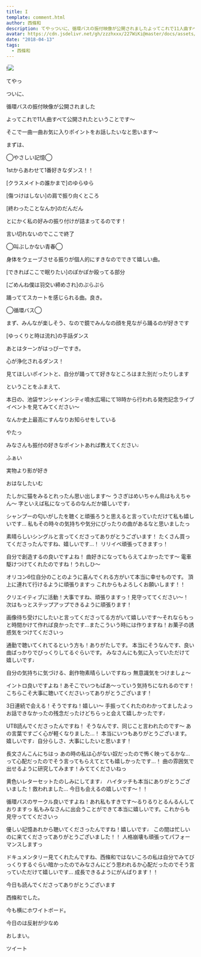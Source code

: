 ```yaml
---
title: I
template: comment.html
author: 西條和
description: てやっついに、循環バスの振付映像が公開されましたよってこれで11人曲すべて公開されたということです〜そこで一...
avatar: https://cdn.jsdelivr.net/gh/zzzhxxx/227WiKi@master/docs/assets/photo/avatar/nagomi.jpg
date: "2018-04-13"
tags:
  - 西條和
---
```


!![](https://cdn.jsdelivr.net/gh/227WiKi/227WiKi-image@master/blog-image/nagomi-2018-04-13_1.jpg)










てやっ






ついに、









循環バスの振付映像が公開されました









よってこれで11人曲すべて公開されたということです〜









そこで一曲一曲お気に入りポイントをお話したいなと思います〜









まずは、






◯やさしい記憶◯




1stからあわせて1番好きなダンス！！



[クラスメイトの誰かまで]のゆらゆら

[傷つけはしない]の肩で振り向くところ

[終わったことなんか]のだんだん


とにかく私の好みの振り付けが詰まってるのです！


言い切れないのでここで終了






◯叫ぶしかない青春◯



身体をウェーブさせる振りが個人的にすきなのでできて嬉しい曲。

[できればここで眠りたい]のぽかぽか殴ってる部分

[ごめんね僕は羽交い締めされ]のぷらぷら




踊っててスカートを感じられる曲。良き。







◯循環バス◯


まず、みんなが楽しそう、なので鏡でみんなの顔を見ながら踊るのが好きです


[ゆっくりと時は流れ]の手話ダンス

あとはターンがはっぴーですき。



心が浄化されるダンス！









見てほしいポイントと、自分が踊ってて好きなところはまた別だったりします









ということをふまえて、







本日の、池袋サンシャインシティ噴水広場にて18時から行われる発売記念ライブイベントを見てみてください〜







なんか史上最高にすんなりお知らせをしている








やたっ










みなさんも振付の好きなポイントあれば教えてください♩










ふぁい












実物より影が好き










おはなしたいむ






たしかに猫をみるとれったん思い出します〜
うさぎはめいちゃん鳥はもえちゃん〜
字といえば私になってるのなんだか嬉しいです♩




シャンプーの匂いがしたを聴くと頑張ろうと思えると言っていただけて私も嬉しいです…
私もその時々の気持ちや気分にぴったりの曲があるなと思いましたっ





素晴らしいシングルと言ってくださってありがとうございます！
たくさん買ってくださったんですね、嬉しいです…！
リリイベ頑張ってきますっ！



自分で創造するの良いですよね！
曲好きになってもらえてよかったです〜
電車駆けつけてくれたのですね！うれしひ〜






オリコン6位自分のことのように喜んでくれる方がいて本当に幸せものです。
頂上に連れて行けるように頑張りますっ
これからもよろしくお願いします！！





クリエイティブに活動！大事ですね、頑張りますっ！見守っててください〜！
次はもっとステップアップできるように頑張ります！





画像待ち受けにしたいと言ってくださってる方がいて嬉しいです〜それならもっと時間かけて作れば良かったです…またこういう時には作りますね！お菓子の誘惑気をつけてくださいっ





通勤で聴いてくれてるという方も！ありがたしです。
本当にそうなんです、良い曲ばっかりでびっくりしてるぐらいです。
みなさんにも気に入っていただけて嬉しいです♩






自分の気持ちに気づける、創作物素晴らしいですねっ
無意識気をつけましょ〜





イントロ良いですよね！あそこでいつもぱあ〜っていう気持ちになれるのです！
こちらこそ大事に聴いてくださいってありがとうございます！





3日連続で会える！そうですね！嬉しい〜
手振ってくれたのわかってましたよっ
お話できなかったの残念だったけどちらっと会えて嬉しかったです♩





UTB読んでくださったんですね！
そうなんです、同じこと言われたのです〜
あの言葉ですごく心が軽くなりました…！
本当にいつもありがとうございます。嬉しいです♩自分らしさ、大事にしたいと思います！





長文さんこんにちはっ
あの時の私は心がない奴だったので怖く映ってるかな…って心配だったのでそう言ってもらえてとても嬉しかったです…！
曲の雰囲気で出せるように研究してみます！みててくださいねっ





黄色いレターセットたのしみにしてます♩
ハイタッチも本当にありがとうございました！救われました…
今日も会えるの嬉しいです〜！！




循環バスのサークル良いですよね！あれ私もすきです〜るりるりとるんるんしておりますっ
私もみなさんに出会うことができて本当に嬉しいです。これからも見守っててくださいっ





優しい記憶あれから聴いてくださったんですね！嬉しいです♩
この間は忙しいのに来てくださってありがとうございました！！
人格崩壊も頑張ってパフォーマンスしますっ





ドキュメンタリー見てくれたんですね、西條和ではないころの私は自分でみてびっくりするぐらい暗かったのでみなさんにどう思われるか心配だったのでそう言っていただけて嬉しいです…
成長できるようにがんばります！！








今日も読んでくださってありがとうございます







西條和でした。








今も横にホワイトボード。






今日のは反射が少なめ








おしまい。


ツイート



